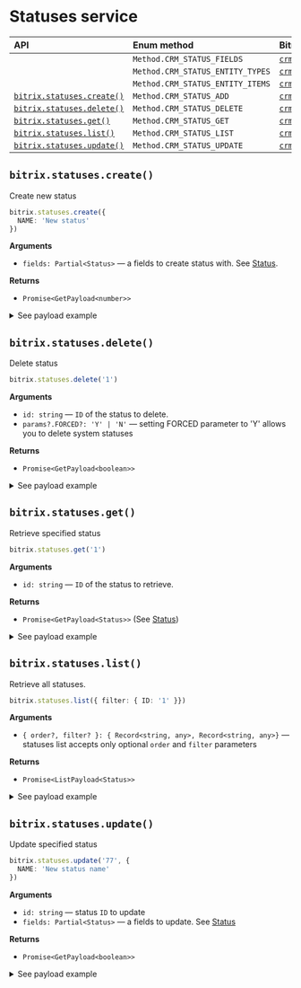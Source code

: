 
# Statuses service

| API                                                 | Enum method                      | Bitrix method                                                                                                    |
| :---------------------------------------------------| :------------------------------- | :------------------------------------------------------------------------------------------------------          |
|                                                     | `Method.CRM_STATUS_FIELDS`       | [`crm.status.fields`](https://dev.1c-bitrix.ru/rest_help/crm/auxiliary/status/crm_status_fields.php)             |
|                                                     | `Method.CRM_STATUS_ENTITY_TYPES` | [`crm.status.entity.types`](https://dev.1c-bitrix.ru/rest_help/crm/auxiliary/status/crm_status_entity_types.php) |
|                                                     | `Method.CRM_STATUS_ENTITY_ITEMS` | [`crm.status.entity.items`](https://dev.1c-bitrix.ru/rest_help/crm/auxiliary/status/crm_status_entity_items.php) |
| [`bitrix.statuses.create()`](#bitrixstatusescreate) | `Method.CRM_STATUS_ADD`          | [`crm.status.add`](https://dev.1c-bitrix.ru/rest_help/crm/auxiliary/status/crm_status_add.php)                   |
| [`bitrix.statuses.delete()`](#bitrixstatusesdelete) | `Method.CRM_STATUS_DELETE`       | [`crm.status.delete`](https://dev.1c-bitrix.ru/rest_help/crm/auxiliary/status/crm_status_delete.php)             |
| [`bitrix.statuses.get()`](#bitrixstatusesget)       | `Method.CRM_STATUS_GET`          | [`crm.status.get`](https://dev.1c-bitrix.ru/rest_help/crm/auxiliary/status/crm_status_get.php)                   |
| [`bitrix.statuses.list()`](#bitrixstatuseslist)     | `Method.CRM_STATUS_LIST`         | [`crm.status.list`](https://dev.1c-bitrix.ru/rest_help/crm/auxiliary/status/crm_status_list.php)                 |
| [`bitrix.statuses.update()`](#bitrixstatusesupdate) | `Method.CRM_STATUS_UPDATE`       | [`crm.status.update`](https://dev.1c-bitrix.ru/rest_help/crm/auxiliary/status/crm_status_update.php)             |

## `bitrix.statuses.create()`

Create new status

```ts
bitrix.statuses.create({
  NAME: 'New status'
})
```

**Arguments**

* `fields: Partial<Status>` — a fields to create status with. See [Status](/source/services/statuses/entities.ts).

**Returns**

 * `Promise<GetPayload<number>>`

<details>
<summary>See payload example</summary>

```ts
{
  result: 77,
  time: {
    start: 1567372034.625375,
    finish: 1567372034.8204,
    duration: 0.19502496719360352,
    processing: 0.03838515281677246,
    date_start: "2019-09-02T00:07:14+03:00",
    date_finish: "2019-09-02T00:07:14+03:00"
  }
}
```

</details>

## `bitrix.statuses.delete()`

Delete status

```ts
bitrix.statuses.delete('1')
```

**Arguments**

* `id: string` — `ID` of the status to delete.
* `params?.FORCED?: 'Y' | 'N'` — setting FORCED parameter to 'Y' allows you to delete system statuses

**Returns**

 * `Promise<GetPayload<boolean>>`

<details>
<summary>See payload example</summary>

```ts
{
  result: true,
  time: {
    start: 1567372034.625375,
    finish: 1567372034.8204,
    duration: 0.19502496719360352,
    processing: 0.03838515281677246,
    date_start: "2019-09-02T00:07:14+03:00",
    date_finish: "2019-09-02T00:07:14+03:00"
  }
}
```

</details>

## `bitrix.statuses.get()`

Retrieve specified status

```ts
bitrix.statuses.get('1')
```

**Arguments**

* `id: string` — `ID` of the status to retrieve.

**Returns**

 * `Promise<GetPayload<Status>>` (See [Status](/source/services/statuses/entities.ts))

<details>
<summary>See payload example</summary>

```ts
{
  result: [
    {
      ID: "1",
      ENTITY_ID: "STATUS",
      STATUS_ID: "NEW",
      NAME: "Не обработан",
      NAME_INIT: "Не обработан",
      SORT: "10",
      SYSTEM: "Y",
      EXTRA: {
        SEMANTICS: "process",
        COLOR: "#E1E1E1"
      }
    }
  ],
  total: 1,
  time: {
    start: 1567988070.0949659,
    finish: 1567988070.1293139,
    duration: 0.034348011016845703,
    processing: 0.0028300285339355469,
    date_start: "2019-09-09T03:14:30+03:00",
    date_finish: "2019-09-09T03:14:30+03:00"
  }
}
```

</details>

## `bitrix.statuses.list()`

Retrieve all statuses.

```ts
bitrix.statuses.list({ filter: { ID: '1' }})
```

**Arguments**

* `{ order?, filter? }: { Record<string, any>, Record<string, any>}` — statuses list accepts only optional `order` and `filter` parameters

**Returns**

 * `Promise<ListPayload<Status>>`

<details>
<summary>See payload example</summary>

```ts
{
  result: [
    {
      ID: "1",
      ENTITY_ID: "STATUS",
      STATUS_ID: "NEW",
      NAME: "Не обработан",
      NAME_INIT: "Не обработан",
      SORT: "10",
      SYSTEM: "Y",
      EXTRA: {
        SEMANTICS: "process",
        COLOR: "#E1E1E1"
      }
    }
  ],
  total: 1,
  time: {
    start: 1567988070.0949659,
    finish: 1567988070.1293139,
    duration: 0.034348011016845703,
    processing: 0.0028300285339355469,
    date_start: "2019-09-09T03:14:30+03:00",
    date_finish: "2019-09-09T03:14:30+03:00"
  }
}
```

</details>

## `bitrix.statuses.update()`

Update specified status

```ts
bitrix.statuses.update('77', {
  NAME: 'New status name'
})
```

**Arguments**

* `id: string` — status `ID` to update
* `fields: Partial<Status>` — a fields to update. See [Status](/source/services/statuses/entities.ts)

**Returns**

 * `Promise<GetPayload<boolean>>`

<details>
<summary>See payload example</summary>

```ts
{
  result: true,
  time: {
    start: 1567372034.625375,
    finish: 1567372034.8204,
    duration: 0.19502496719360352,
    processing: 0.03838515281677246,
    date_start: "2019-09-02T00:07:14+03:00",
    date_finish: "2019-09-02T00:07:14+03:00"
  }
}
```

</details>